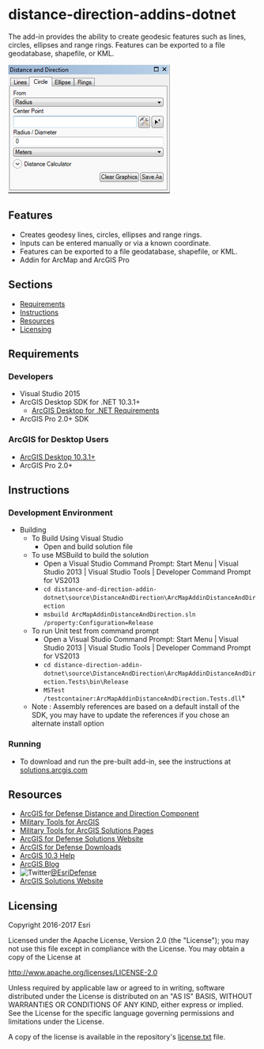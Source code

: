 # distance-direction-addins-dotnet

The add-in provides the ability to create geodesic features such as lines, circles, ellipses and range rings.  Features can be exported to a file geodatabase, shapefile, or KML.

![Image of Distance and Direction Addin](DistanceAndDirection.PNG) 

## Features

* Creates geodesy lines, circles, ellipses and range rings.
* Inputs can be entered manually or via a known coordinate.
* Features can be exported to a file geodatabase, shapefile, or KML.
* Addin for ArcMap and ArcGIS Pro 

## Sections

* [Requirements](#requirements)
* [Instructions](#instructions)
* [Resources](#resources)
* [Licensing](#licensing)

## Requirements

### Developers 

* Visual Studio 2015
* ArcGIS Desktop SDK for .NET 10.3.1+
	* [ArcGIS Desktop for .NET Requirements](https://desktop.arcgis.com/en/desktop/latest/get-started/system-requirements/arcobjects-sdk-system-requirements.htm)
* ArcGIS Pro 2.0+ SDK

### ArcGIS for Desktop Users

* [ArcGIS Desktop 10.3.1+](http://desktop.arcgis.com/en/arcmap/10.3/get-started/system-requirements/arcgis-desktop-system-requirements.htm)
* ArcGIS Pro 2.0+

## Instructions

### Development Environment 

* Building
	* To Build Using Visual Studio
		* Open and build solution file
	* To use MSBuild to build the solution
		* Open a Visual Studio Command Prompt: Start Menu | Visual Studio 2013 | Visual Studio Tools | Developer Command Prompt for VS2013
		* ` cd distance-and-direction-addin-dotnet\source\DistanceAndDirection\ArcMapAddinDistanceAndDirection `
		* ` msbuild ArcMapAddinDistanceAndDirection.sln /property:Configuration=Release `
	* To run Unit test from command prompt
		* Open a Visual Studio Command Prompt: Start Menu | Visual Studio 2013 | Visual Studio Tools | Developer Command Prompt for VS2013
		* ` cd distance-direction-addin-dotnet\source\DistanceAndDirection\ArcMapAddinDistanceAndDirection.Tests\bin\Release `
		* ` MSTest /testcontainer:ArcMapAddinDistanceAndDirection.Tests.dll `* 
	* Note : Assembly references are based on a default install of the SDK, you may have to update the references if you chose an alternate install option

### Running

* To download and run the pre-built add-in, see the instructions at [solutions.arcgis.com](http://solutions.arcgis.com/defense/help/distance-direction)

## Resources

* [ArcGIS for Defense Distance and Direction Component](http://solutions.arcgis.com/defense/help/distance-direction/)
* [Military Tools for ArcGIS](https://esri.github.io/military-tools-desktop-addins/)
* [Military Tools for ArcGIS Solutions Pages](http://solutions.arcgis.com/defense/help/military-tools/)
* [ArcGIS for Defense Solutions Website](http://solutions.arcgis.com/defense)
* [ArcGIS for Defense Downloads](http://appsforms.esri.com/products/download/#ArcGIS_for_Defense)
* [ArcGIS 10.3 Help](http://resources.arcgis.com/en/help/)
* [ArcGIS Blog](http://blogs.esri.com/esri/arcgis/)
* ![Twitter](https://g.twimg.com/twitter-bird-16x16.png)[@EsriDefense](http://twitter.com/EsriDefense)
* [ArcGIS Solutions Website](http://solutions.arcgis.com/military/)

## Licensing

Copyright 2016-2017 Esri

Licensed under the Apache License, Version 2.0 (the "License");
you may not use this file except in compliance with the License.
You may obtain a copy of the License at

   http://www.apache.org/licenses/LICENSE-2.0

Unless required by applicable law or agreed to in writing, software
distributed under the License is distributed on an "AS IS" BASIS,
WITHOUT WARRANTIES OR CONDITIONS OF ANY KIND, either express or implied.
See the License for the specific language governing permissions and
limitations under the License.

A copy of the license is available in the repository's [license.txt](../../license.txt) file.


